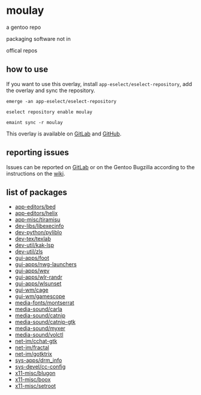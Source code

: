 # moulay
a gentoo repo

packaging software not in

offical repos

## how to use
If you want to use this overlay, install `app-eselect/eselect-repository`, add the overlay and sync
the repository.

```
emerge -an app-eselect/eselect-repository

eselect repository enable moulay

emaint sync -r moulay
```

This overlay is available on [GitLab](https://gitlab.com/yemou/moulay) and
[GitHub](https://github.com/yemouu/moulay).

## reporting issues
Issues can be reported on [GitLab](https://gitlab.com/yemou/moulay/-/issues) or on the Gentoo
Bugzilla according to the instructions on the
[wiki](https://wiki.gentoo.org/wiki/Project:Overlays/Overlays_guide#Reporting_bugs_on_repositories).

## list of packages
  - [app-editors/bed](app-editors/bed)
  - [app-editors/helix](app-editors/helix)
  - [app-misc/tiramisu](app-misc/tiramisu)
  - [dev-libs/libexecinfo](dev-libs/libexecinfo)
  - [dev-python/pyliblo](dev-python/pyliblo)
  - [dev-tex/texlab](dev-tex/texlab)
  - [dev-util/kak-lsp](dev-util/kak-lsp)
  - [dev-util/zls](dev-util/zls)
  - [gui-apps/foot](gui-apps/foot)
  - [gui-apps/nwg-launchers](gui-apps/nwg-launchers)
  - [gui-apps/wev](gui-apps/wev)
  - [gui-apps/wlr-randr](gui-apps/wlr-randr)
  - [gui-apps/wlsunset](gui-apps/wlsunset)
  - [gui-wm/cage](gui-wm/cage)
  - [gui-wm/gamescope](gui-wm/gamescope)
  - [media-fonts/montserrat](media-fonts/montserrat)
  - [media-sound/carla](media-sound/carla)
  - [media-sound/catnip](media-sound/catnip)
  - [media-sound/catnip-gtk](media-sound/catnip-gtk)
  - [media-sound/myxer](media-sound/myxer)
  - [media-sound/volctl](media-sound/volctl)
  - [net-im/cchat-gtk](net-im/cchat-gtk)
  - [net-im/fractal](net-im/fractal)
  - [net-im/gotktrix](net-im/gotktrix)
  - [sys-apps/drm_info](sys-apps/drm_info)
  - [sys-devel/cc-config](sys-devel/cc-config)
  - [x11-misc/blugon](x11-misc/blugon)
  - [x11-misc/boox](x11-misc/boox)
  - [x11-misc/setroot](x11-misc/setroot)
